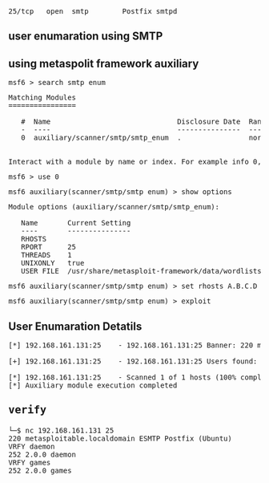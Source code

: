 <pre>25/tcp   open  smtp        Postfix smtpd</pre>

## user enumaration using SMTP
## using metaspolit framework auxiliary

<pre>msf6 > search smtp_enum</pre>

<pre>Matching Modules
================

   #  Name                              Disclosure Date  Rank    Check  Description
   -  ----                              ---------------  ----    -----  -----------
   0  auxiliary/scanner/smtp/smtp_enum  .                normal  No     SMTP User Enumeration Utility


Interact with a module by name or index. For example info 0, use 0 or use auxiliary/scanner/smtp/smtp_enum</pre>

<pre>msf6 > use 0</pre>

<pre>msf6 auxiliary(scanner/smtp/smtp_enum) > show options </pre>

<pre>Module options (auxiliary/scanner/smtp/smtp_enum):

   Name       Current Setting                                                Required  Description
   ----       ---------------                                                --------  -----------
   RHOSTS                                                                    yes       The target host(s), see https://docs.metasploit.com/docs/using-metasploit/basics/using-metasploit.html
   RPORT      25                                                             yes       The target port (TCP)
   THREADS    1                                                              yes       The number of concurrent threads (max one per host)
   UNIXONLY   true                                                           yes       Skip Microsoft bannered servers when testing unix users
   USER_FILE  /usr/share/metasploit-framework/data/wordlists/unix_users.txt  yes       The file that contains a list of probable users accounts.</pre>




<pre>msf6 auxiliary(scanner/smtp/smtp_enum) > set rhosts A.B.C.D</pre>

<pre>msf6 auxiliary(scanner/smtp/smtp_enum) > exploit</pre>

##  User Enumaration Detatils
   
<pre>[*] 192.168.161.131:25    - 192.168.161.131:25 Banner: 220 metasploitable.localdomain ESMTP Postfix (Ubuntu)

[+] 192.168.161.131:25    - 192.168.161.131:25 Users found: , backup, bin, daemon, distccd, ftp, games, gnats, irc, libuuid, list, lp, mail, man, mysql, news, nobody, postfix, postgres, postmaster, proxy, service, sshd, sync, sys, syslog, user, uucp, www-data

[*] 192.168.161.131:25    - Scanned 1 of 1 hosts (100% complete)
[*] Auxiliary module execution completed</pre>


## <pre>verify</pre>


<pre>└─$ nc 192.168.161.131 25
220 metasploitable.localdomain ESMTP Postfix (Ubuntu)
VRFY daemon
252 2.0.0 daemon
VRFY games
252 2.0.0 games</pre>

